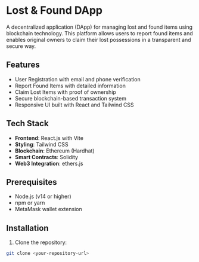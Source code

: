 # Lost & Found DApp

A decentralized application (DApp) for managing lost and found items using blockchain technology. This platform allows users to report found items and enables original owners to claim their lost possessions in a transparent and secure way.

## Features

- User Registration with email and phone verification
- Report Found Items with detailed information
- Claim Lost Items with proof of ownership
- Secure blockchain-based transaction system
- Responsive UI built with React and Tailwind CSS

## Tech Stack

- **Frontend**: React.js with Vite
- **Styling**: Tailwind CSS
- **Blockchain**: Ethereum (Hardhat)
- **Smart Contracts**: Solidity
- **Web3 Integration**: ethers.js

## Prerequisites

- Node.js (v14 or higher)
- npm or yarn
- MetaMask wallet extension

## Installation

1. Clone the repository:
```bash
git clone <your-repository-url>